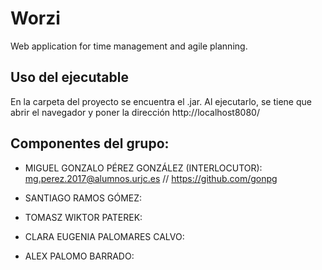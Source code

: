 # Worzi
Web application for time management and agile planning.

## Uso del ejecutable

En la carpeta del proyecto se encuentra el .jar. Al ejecutarlo, se tiene que abrir el navegador y poner la dirección http://localhost8080/ 

## Componentes del grupo: 

- MIGUEL GONZALO PÉREZ GONZÁLEZ (INTERLOCUTOR): mg.perez.2017@alumnos.urjc.es // https://github.com/gonpg

- SANTIAGO RAMOS GÓMEZ: 

- TOMASZ WIKTOR PATEREK: 

- CLARA EUGENIA PALOMARES CALVO: 

- ALEX PALOMO BARRADO:





